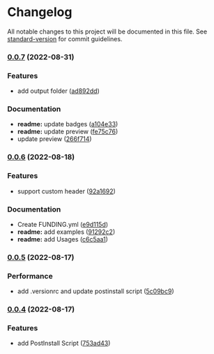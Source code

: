 # Changelog

All notable changes to this project will be documented in this file. See [standard-version](https://github.com/conventional-changelog/standard-version) for commit guidelines.

### [0.0.7](https://github.com/devXprite/httpfy/compare/v0.0.6...v0.0.7) (2022-08-31)


### Features

* add output folder ([ad892dd](https://github.com/devXprite/httpfy/commits/ad892ddcc008a16ae21a09c9b99b79594ac6ae49))


### Documentation 

* **readme:** update badges ([a104e33](https://github.com/devXprite/httpfy/commits/a104e331c72882a3960625a60b9bb1b8e65409e4))
* **readme:** update preview ([fe75c76](https://github.com/devXprite/httpfy/commits/fe75c7648252b5f167ae864c2bdbba2471825b07))
* update preview ([266f714](https://github.com/devXprite/httpfy/commits/266f714fe02892bae35ef1663c4e653900ffb500))

### [0.0.6](https://github.com/devXprite/httpfy/compare/v0.0.5...v0.0.6) (2022-08-18)


### Features

* support custom header ([92a1692](https://github.com/devXprite/httpfy/commits/92a1692d83fbcef57ded76f2aa06325bd89d5b0b))


### Documentation 

* Create FUNDING.yml ([e9d115d](https://github.com/devXprite/httpfy/commits/e9d115d05e88ac925d5caa4a157b30f1fd42f953))
* **readme:** add examples ([91292c2](https://github.com/devXprite/httpfy/commits/91292c22ac04175fc36315a558971c2ea62c8c40))
* **readme:** add Usages ([c6c5aa1](https://github.com/devXprite/httpfy/commits/c6c5aa1eb42a14b95e3652fccf27397ddc4bf64b))

### [0.0.5](https://github.com/devXprite/httpfy/compare/v0.0.4...v0.0.5) (2022-08-17)


### Performance

* add .versionrc and update postinstall script ([5c09bc9](https://github.com/devXprite/httpfy/commits/5c09bc940c7604684d1c0121f818a9781d9c066e))

### [0.0.4](https://github.com/devXprite/httpfy/compare/v0.0.3...v0.0.4) (2022-08-17)


### Features

* add PostInstall Script ([753ad43](https://github.com/devXprite/httpfy/commits/753ad43945a12a52ad4dabf56544d06273cb89bd))
